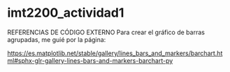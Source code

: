 # imt2200_actividad1
REFERENCIAS DE CÓDIGO EXTERNO
Para crear el gráfico de barras agrupadas, me guié por la página:

https://es.matplotlib.net/stable/gallery/lines_bars_and_markers/barchart.html#sphx-glr-gallery-lines-bars-and-markers-barchart-py

